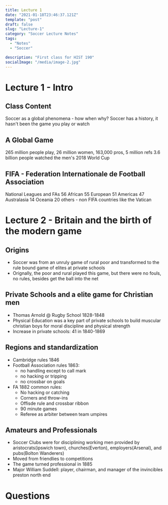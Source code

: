 ```yaml
---
title: Lecture 1
date: "2021-01-18T23:46:37.121Z"
template: "post"
draft: false
slug: "Lecture-1"
category: "Soccer Lecture Notes"
tags:
  - "Notes"
  - "Soccer"

description: "First class for HIST 190"
socialImage: "/media/image-2.jpg"
---
```

# Lecture 1 - Intro
## Class Content

Soccer as a global phenomena - how when why?
Soccer has a history, it hasn't been the game you play or watch

## A Global Game
265 million people play, 26 million women, 163,000 pros, 5 million refs
3.6 billion people watched the men's 2018 World Cup

## FIFA - Federation Internationale de Football Association
National Leagues and FAs
56 African
55 European
51 Americas
47 Australasia
14 Oceania
20 others - non FIFA countries like the Vatican

# Lecture 2 - Britain and the birth of the modern game

## Origins
- Soccer was from an unruly game of rural poor and transformed to the rule bound game of elites at private schools
- Orignally, the poor and rural played this game, but there were no fouls, no rules, besides get the ball into the net

## Private Schools and a elite game for Christian men
- Thomas Arnold @ Rugby School 1828-1848
- Physical Education was a key part of private schools to build muscular christian boys for moral discipline and physical strength
- Increase in private schools: 41 in 1840-1869

## Regions and standardization
- Cambridge rules 1846
- Football Association rules 1863:
  - no handling except to call mark
  - no hacking or tripping
  - no crossbar on goals
- FA 1882 common rules:
  - No hacking or catching
  - Corners and throw-ins 
  - Offisde rule and crossbar ribbon
  - 90 minute games
  - Referee as arbiter between team umpires

## Amateurs and Professionals
- Soccer Clubs were for disciplining working men provided by aristocrats(ipswich town), churches(Everton), employers(Arsenal), and pubs(Bolton Wanderers)
- Moved from friendlies to competitions
- The game turned professional in 1885 
- Major William Suddell: player, chairman, and manager of the invincibles preston north end



# Questions